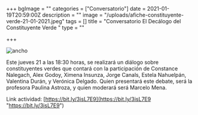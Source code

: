 +++
bgImage = ""
categories = ["Conversatorio"]
date = 2021-01-19T20:59:00Z
description = ""
image = "/uploads/afiche-constituyente-verde-21-01-2021.jpeg"
tags = []
title = "Conversatorio El Decálogo del Constituyente Verde "
type = ""

+++

![ancho](/uploads/afiche-constituyente-verde-21-01-2021.jpeg)

Este jueves 21 a las 18:30 horas, se realizará un diálogo sobre constituyentes verdes que contará con la participación de Constance Nalegach, Alex Godoy, Ximena Insunza, Jorge Canals, Estela Nahuelpán, Valentina Durán, y Verónica Delgado. Quien presentará este debate, será la profesora Paulina Astroza, y quien moderará será Marcelo Mena.

Link actividad: [https://bit.ly/3isL7E9](https://bit.ly/3isL7E9 "https://bit.ly/3isL7E9")